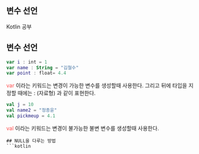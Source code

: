 ## 변수 선언
Kotlin 공부

## 변수 선언

```kotlin
var i : int = 1
var name : String = "김철수"
var point : float= 4.4
```
<span style="color: #FF4C4C;">var</span> 이라는 키워드는 변경이 가능한 변수를 생성할때 사용한다.
그리고 뒤에 타입을 지정할 때에는 : (자료형) 과 같이 표현한다.

```kotlin
val j = 10
val name2 = "정종윤"
val pickmeup = 4.1
```
<span style="color: #FF4C4C;">val</span> 이라는 키워드는 변경이 불가능한 불변 변수를 생성할때 사용한다.
```
## NULL을 다루는 방법
```kotlin

